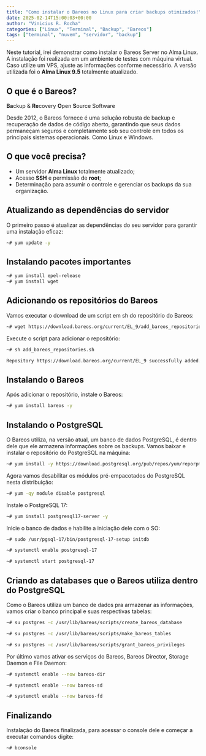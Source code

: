 ```yaml
---
title: "Como instalar o Bareos no Linux para criar backups otimizados!"
date: 2025-02-14T15:00:03+00:00
author: "Vinicius R. Rocha"
categories: ["Linux", "Terminal", "Backup", "Bareos"]
tags: ["terminal", "nuvem", "servidor", "backup"]
---
```


Neste tutorial, irei demonstrar como instalar o Bareos Server no Alma Linux. A instalação foi realizada em um ambiente de testes com máquina virtual. Caso utilize um VPS, ajuste as informações conforme necessário.
A versão utilizada foi o **Alma Linux 9.5** totalmente atualizado.

## O que é o Bareos?

**Ba**ckup & **Re**covery **O**pen **S**ource Software

Desde 2012, o Bareos fornece é uma solução robusta de backup e recuperação de dados de código aberto, garantindo que seus dados permaneçam seguros e completamente sob seu controle em todos os principais sistemas operacionais. 
Como Linux e Windows.

## O que você precisa?

- Um servidor **Alma Linux** totalmente atualizado;
- Acesso **SSH** e permissão de **root**;
- Determinação para assumir o controle e gerenciar os backups da sua organização.

## Atualizando as dependências do servidor

O primeiro passo é atualizar as dependências do seu servidor para garantir uma instalação eficaz:

````bash
~# yum update -y
````

## Instalando pacotes importantes

````bash
~# yum install epel-release
~# yum install wget
````

## Adicionando os repositórios do Bareos

Vamos executar o download de um script em sh do repositório do Bareos:

````bash
~# wget https://download.bareos.org/current/EL_9/add_bareos_repositories.sh
````

Execute o script para adicionar o repositório:

````bash
~# sh add_bareos_repositories.sh
````
````bash
Repository https://download.bareos.org/current/EL_9 successfully added.
````

## Instalando o Bareos

Após adicionar o repositório, instale o Bareos:

````bash
~# yum install bareos -y
````

## Instalando o PostgreSQL

O Bareos utiliza, na versão atual, um banco de dados PostgreSQL, é dentro dele que ele armazena informações sobre os backups. Vamos baixar e instalar o repositório do PostgreSQL na máquina:

````bash
~# yum install -y https://download.postgresql.org/pub/repos/yum/reporpms/EL-9-x86_64/pgdg-redhat-repo-latest.noarch.rpm
````

Agora vamos desabilitar os módulos pré-empacotados do PostgreSQL nesta distribuição:

````bash
~# yum -qy module disable postgresql
````

Instale o PostgreSQL 17:

````bash
~# yum install postgresql17-server -y
````

Inicie o banco de dados e habilite a iniciação dele com o SO:

````bash
~# sudo /usr/pgsql-17/bin/postgresql-17-setup initdb
````
````bash
~# systemctl enable postgresql-17
````
````bash
~# systemctl start postgresql-17
````

## Criando as databases que o Bareos utiliza dentro do PostgreSQL

Como o Bareos utiliza um banco de dados pra armazenar as informações, vamos criar o banco principal e suas respectivas tabelas:

````bash
~# su postgres -c /usr/lib/bareos/scripts/create_bareos_database
````
````bash
~# su postgres -c /usr/lib/bareos/scripts/make_bareos_tables
````
````bash
~# su postgres -c /usr/lib/bareos/scripts/grant_bareos_privileges
````

Por último vamos ativar os serviços do Bareos, Bareos Director, Storage Daemon e File Daemon:

````bash
~# systemctl enable --now bareos-dir
````
````bash
~# systemctl enable --now bareos-sd
````
````bash
~# systemctl enable --now bareos-fd
````

## Finalizando

Instalação do Bareos finalizada, para acessar o console dele e começar a executar comandos digite:

````bash
~# bconsole
````
